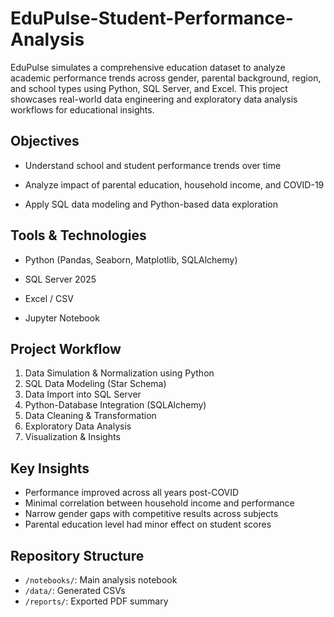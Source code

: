 # EduPulse-Student-Performance-Analysis
EduPulse simulates a comprehensive education dataset to analyze academic performance trends across gender, parental background, region, and school types using Python, SQL Server, and Excel.  This project showcases real-world data engineering and exploratory data analysis workflows for educational insights.

## Objectives
* Understand school and student performance trends over time

* Analyze impact of parental education, household income, and COVID-19

* Apply SQL data modeling and Python-based data exploration

## Tools & Technologies
* Python (Pandas, Seaborn, Matplotlib, SQLAlchemy)

* SQL Server 2025

* Excel / CSV

* Jupyter Notebook

## Project Workflow
1. Data Simulation & Normalization using Python
2. SQL Data Modeling (Star Schema)
3. Data Import into SQL Server
4. Python-Database Integration (SQLAlchemy)
5. Data Cleaning & Transformation
6. Exploratory Data Analysis
7. Visualization & Insights
## Key Insights
- Performance improved across all years post-COVID
- Minimal correlation between household income and performance
- Narrow gender gaps with competitive results across subjects
- Parental education level had minor effect on student scores
## Repository Structure
- `/notebooks/`: Main analysis notebook
- `/data/`: Generated CSVs
- `/reports/`: Exported PDF summary
